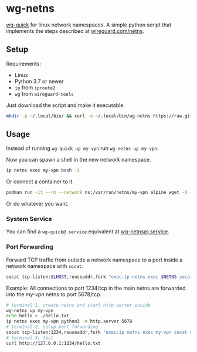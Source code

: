 # wg-netns

[wg-quick](https://git.zx2c4.com/wireguard-tools/about/src/man/wg-quick.8) for linux network namespaces.
A simple python script that implements the steps described at [wireguard.com/netns](https://www.wireguard.com/netns/#ordinary-containerization).

## Setup

Requirements:

- Linux
- Python 3.7 or newer
- `ip` from `iproute2`
- `wg` from `wireguard-tools`

Just download the script and make it executable.

~~~ bash
mkdir -p ~/.local/bin/ && curl -o ~/.local/bin/wg-netns https://raw.githubusercontent.com/dadevel/wg-netns/master/wg-netns.py && chmod 0755 ~/.local/bin/wg-netns
~~~

## Usage

Instead of running `wg-quick up my-vpn` run `wg-netns up my-vpn`.

Now you can spawn a shell in the new network namespace.

~~~ bash
ip netns exec my-vpn bash -i
~~~

Or connect a container to it.

~~~ bash
podman run -it --rm --network ns:/var/run/netns/my-vpn alpine wget -O - https://ipinfo.io
~~~

Or do whatever you want.

### System Service

You can find a `wg-quick@.service` equivalent at [wg-netns@.service](./wg-netns@.service).

### Port Forwarding

Forward TCP traffic from outside a network namespace to a port inside a network namespace with `socat`.

~~~ bash
socat tcp-listen:$LHOST,reuseaddr,fork "exec:ip netns exec $NETNS socat stdio 'tcp-connect:$RHOST',nofork"
~~~

Example: All connections to port 1234/tcp in the main netns are forwarded into the *my-vpn* netns to port 5678/tcp.

~~~ bash
# terminal 1, create netns and start http server inside
wg-netns up my-vpn
echo hello > ./hello.txt
ip netns exec my-vpn python3 -m http.server 5678
# terminal 2, setup port forwarding
socat tcp-listen:1234,reuseaddr,fork "exec:ip netns exec my-vpn socat stdio 'tcp-connect:127.0.0.1:5678',nofork"
# terminal 3, test
curl http://127.0.0.1:1234/hello.txt
~~~

